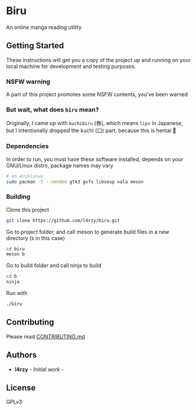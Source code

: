 # Biru

An online manga reading utility

## Getting Started

These instructions will get you a copy of the project up and running on your local machine for development and testing purposes.

### NSFW warning

A part of this project promotes some NSFW contents, you've been warned

### But wait, what does `biru` mean?

Originally, I came up with `kuchibiru` (唇), which means `lips` in Japanese, but I intentionally dropped the kuchi (口) part, because this is hentai 🤫

### Dependencies

In order to run, you must have these software installed, depends on your GNU/Linux distro, package names may vary

```sh
# on Archlinux
sudo pacman -S --needed gtk3 gvfs libsoup vala meson
```

### Building

Clone this project

```sh
git clone https://github.com/l4rzy/biru.git
```

Go to project folder, and call meson to generate build files in a new directory (`b` in this case)

```sh
cd biru
meson b
```

Go to build folder and call ninja to build

```sh
cd b
ninja
```

Run with

```sh
./biru
```

## Contributing

Please read [CONTRIBUTING.md](CONTRIBUTING.md)

## Authors

* **l4rzy** - *Initial work* -

## License

GPLv3
